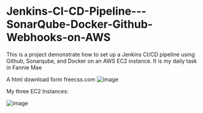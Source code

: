 # Jenkins-CI-CD-Pipeline---SonarQube-Docker-Github-Webhooks-on-AWS

This is a project demonstrate how to set up a Jenkins CI/CD pipeline using Github, Sonarqube, and Docker on an AWS EC2 instance. It is my daily task in Fannie Mae

A html download form freecss.com
![image](https://github.com/chunkityip/Jenkins-CI-CD-Pipeline---SonarQube-Docker-Github-Webhooks-on-AWS/assets/47329780/9aae1fc4-33dd-4c7a-8ff4-b70b48b75825)


My three EC2 Instances:

![image](https://github.com/chunkityip/Jenkins-CI-CD-Pipeline---SonarQube-Docker-Github-Webhooks-on-AWS/assets/47329780/e8f4c768-1571-49e0-a249-8412cff54fbc)
